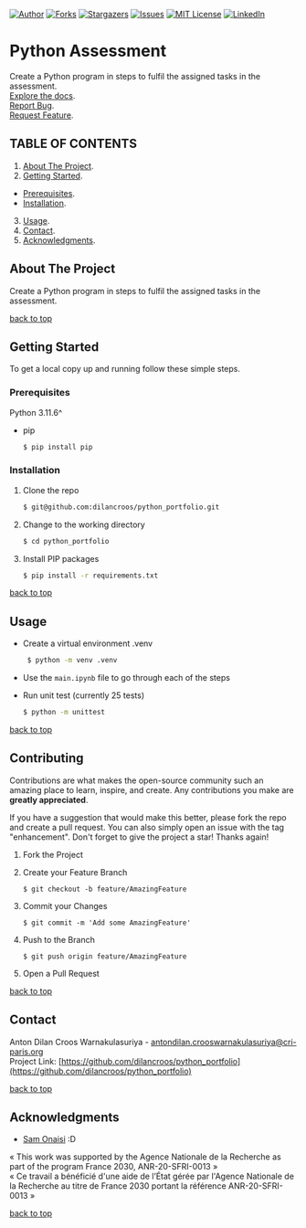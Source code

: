 [![Author][contributors-shield]][contributors-url]
[![Forks][forks-shield]][forks-url]
[![Stargazers][stars-shield]][stars-url]
[![Issues][issues-shield]][issues-url]
[![MIT License][license-shield]][license-url]
[![LinkedIn][linkedin-shield]][linkedin-url]

# Python Assessment

Create a Python program in steps to fulfil the assigned tasks in the assessment.  
[Explore the docs](https://github.com/dilancroos/python_portfolio).  
[Report Bug](https://github.com/dilancroos/python_portfolio/issues).  
[Request Feature](https://github.com/dilancroos/python_portfolio/issues).

## TABLE OF CONTENTS

1. [About The Project](#about-the-project).
2. [Getting Started](#getting-started).

- [Prerequisites](#prerequisites).
- [Installation](#installation).

3. [Usage](#usage).
4. [Contact](#contact).
5. [Acknowledgments](#acknowledgments).

## About The Project

Create a Python program in steps to fulfil the assigned tasks in the assessment.

[back to top](#readme-top)

## Getting Started

To get a local copy up and running follow these simple steps.

### Prerequisites

Python 3.11.6^

- pip

  ```sh
  $ pip install pip
  ```

### Installation

1. Clone the repo

   ```sh
   $ git@github.com:dilancroos/python_portfolio.git
   ```

2. Change to the working directory

   ```sh
   $ cd python_portfolio
   ```

3. Install PIP packages

   ```sh
   $ pip install -r requirements.txt
   ```

[back to top](#readme-top)

## Usage

- Create a virtual environment .venv

  ```sh
   $ python -m venv .venv
  ```

- Use the `main.ipynb` file to go through each of the steps

- Run unit test (currently 25 tests)

  ```sh
  $ python -m unittest
  ```

[back to top](#readme-top)

## Contributing

Contributions are what makes the open-source community such an amazing place to learn, inspire, and create. Any contributions you make are **greatly appreciated**.

If you have a suggestion that would make this better, please fork the repo and create a pull request. You can also simply open an issue with the tag "enhancement".
Don't forget to give the project a star! Thanks again!

1. Fork the Project

2. Create your Feature Branch

   ```
   $ git checkout -b feature/AmazingFeature
   ```

3. Commit your Changes

   ```
   $ git commit -m 'Add some AmazingFeature'
   ```

4. Push to the Branch

   ```
   $ git push origin feature/AmazingFeature
   ```

5. Open a Pull Request

[back to top](#readme-top)

## Contact

Anton Dilan Croos Warnakulasuriya - <antondilan.crooswarnakulasuriya@cri-paris.org>  
Project Link: [https://github.com/dilancroos/python_portfolio](https://github.com/dilancroos/python_portfolio)

[back to top](#readme-top)

## Acknowledgments

- [Sam Onaisi](https://www.linkedin.com/in/sam-onaisi-1a8585a2/) :D

« This work was supported by the Agence Nationale de la Recherche as part of the program France 2030, ANR-20-SFRI-0013 »  
« Ce travail a bénéficié d'une aide de l’État gérée par l'Agence Nationale de la Recherche au titre de France 2030 portant la référence ANR-20-SFRI-0013 »

[back to top](#readme-top)

[contributors-shield]: https://img.shields.io/github/contributors/dilancroos/python_portfolio.svg?style=for-the-badge
[contributors-url]: https://github.com/dilancroos/python_portfolio/graphs/contributors
[forks-shield]: https://img.shields.io/github/forks/dilancroos/python_portfolio.svg?style=for-the-badge
[forks-url]: https://github.com/dilancroos/python_portfolio/network/members
[stars-shield]: https://img.shields.io/github/stars/dilancroos/python_portfolio.svg?style=for-the-badge
[stars-url]: https://github.com/dilancroos/python_portfolio/stargazers
[issues-shield]: https://img.shields.io/github/issues/dilancroos/python_portfolio.svg?style=for-the-badge
[issues-url]: https://github.com/dilancroos/python_portfolio/issues
[license-shield]: https://img.shields.io/github/license/dilancroos/python_portfolio.svg?style=for-the-badge
[license-url]: https://github.com/dilancroos/python_portfolio/blob/master/LICENSE.txt
[linkedin-shield]: https://img.shields.io/badge/-LinkedIn-black.svg?style=for-the-badge&logo=linkedin&colorB=555
[linkedin-url]: https://linkedin.com/in/antondilancrooswarnakulasuriya
[product-screenshot]: images/screenshot.png
[Next.js]: https://img.shields.io/badge/next.js-000000?style=for-the-badge&logo=nextdotjs&logoColor=white
[Next-url]: https://nextjs.org/
[React.js]: https://img.shields.io/badge/React-20232A?style=for-the-badge&logo=react&logoColor=61DAFB
[React-url]: https://reactjs.org/
[Vue.js]: https://img.shields.io/badge/Vue.js-35495E?style=for-the-badge&logo=vuedotjs&logoColor=4FC08D
[Vue-url]: https://vuejs.org/
[Angular.io]: https://img.shields.io/badge/Angular-DD0031?style=for-the-badge&logo=angular&logoColor=white
[Angular-url]: https://angular.io/
[Svelte.dev]: https://img.shields.io/badge/Svelte-4A4A55?style=for-the-badge&logo=svelte&logoColor=FF3E00
[Svelte-url]: https://svelte.dev/
[Laravel.com]: https://img.shields.io/badge/Laravel-FF2D20?style=for-the-badge&logo=laravel&logoColor=white
[Laravel-url]: https://laravel.com
[Bootstrap.com]: https://img.shields.io/badge/Bootstrap-563D7C?style=for-the-badge&logo=bootstrap&logoColor=white
[Bootstrap-url]: https://getbootstrap.com
[JQuery.com]: https://img.shields.io/badge/jQuery-0769AD?style=for-the-badge&logo=jquery&logoColor=white
[JQuery-url]: https://jquery.com
